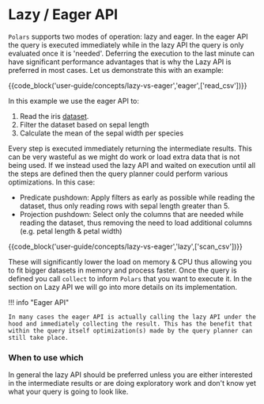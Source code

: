 # Lazy / Eager API

`Polars` supports two modes of operation: lazy and eager. In the eager API the query is executed immediately while in the lazy API the query is only evaluated once it is 'needed'. Deferring the execution to the last minute can have significant performance advantages that is why the Lazy API is preferred in most cases. Let us demonstrate this with an example:

{{code_block('user-guide/concepts/lazy-vs-eager','eager',['read_csv'])}}


In this example we use the eager API to:

1. Read the iris [dataset](https://archive.ics.uci.edu/ml/datasets/iris). 
1. Filter the dataset based on sepal length
1. Calculate the mean of the sepal width per species

Every step is executed immediately returning the intermediate results. This can be very wasteful as we might do work or load extra data that is not being used. If we instead used the lazy API and waited on execution until all the steps are defined then the query planner could perform various optimizations. In this case:

- Predicate pushdown: Apply filters as early as possible while reading the dataset, thus only reading rows with sepal length greater than 5.
- Projection pushdown: Select only the columns that are needed while reading the dataset, thus removing the need to load additional columns (e.g. petal length & petal width)

{{code_block('user-guide/concepts/lazy-vs-eager','lazy',['scan_csv'])}}

These will significantly lower the load on memory & CPU thus allowing you to fit bigger datasets in memory and process faster. Once the query is defined you call `collect` to inform `Polars` that you want to execute it. In the section on Lazy API we will go into more details on its implementation.


!!! info "Eager API"

    In many cases the eager API is actually calling the lazy API under the hood and immediately collecting the result. This has the benefit that within the query itself optimization(s) made by the query planner can still take place. 


### When to use which

In general the lazy API should be preferred unless you are either interested in the intermediate results or are doing exploratory work and don't know yet what your query is going to look like. 

